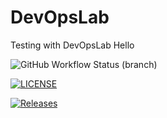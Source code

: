 # DevOpsLab
Testing with DevOpsLab
Hello

![GitHub Workflow Status (branch)](https://img.shields.io/github/actions/workflow/status/phyozawaung005/DevOpsLab/main.yml?branch=master)

[![LICENSE](https://img.shields.io/github/license/phyozawaung005/sem.svg?style=flat-square)](https://github.com/40794436_phyozawaung/sem/blob/master/LICENSE)

[![Releases](https://img.shields.io/github/release/phyozawaung005/sem/all.svg?style=flat-square)](https://github.com/40794436_phyozawaung/sem/releases)